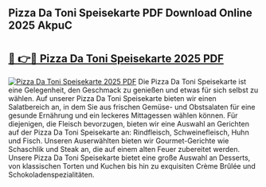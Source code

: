 ## Pizza Da Toni Speisekarte PDF Download Online 2025 AkpuC

# <h2><a href="http://gc7oa9.nevu.top/?p=Pizza+Da+Toni+Speisekarte">🔗 👉🔴 Pizza Da Toni Speisekarte 2025 PDF</a></h2>

[![Pizza Da Toni Speisekarte 2025 PDF](https://i.imgur.com/dBaPXMq.png)](http://gc7oa9.nevu.top/?p=Pizza+Da+Toni+Speisekarte)
Die Pizza Da Toni Speisekarte ist eine Gelegenheit, den Geschmack zu genießen und etwas für sich selbst zu wählen. Auf unserer Pizza Da Toni Speisekarte bieten wir einen Salatbereich an, in dem Sie aus frischen Gemüse- und Obstsalaten für eine gesunde Ernährung und ein leckeres Mittagessen wählen können. Für diejenigen, die Fleisch bevorzugen, bieten wir eine Auswahl an Gerichten auf der Pizza Da Toni Speisekarte an: Rindfleisch, Schweinefleisch, Huhn und Fisch. Unseren Auserwählten bieten wir Gourmet-Gerichte wie Schaschlik und Steak an, die auf einem alten Feuer zubereitet werden. Unsere Pizza Da Toni Speisekarte bietet eine große Auswahl an Desserts, von klassischen Torten und Kuchen bis hin zu exquisiten Crème Brûlée und Schokoladenspezialitäten.
